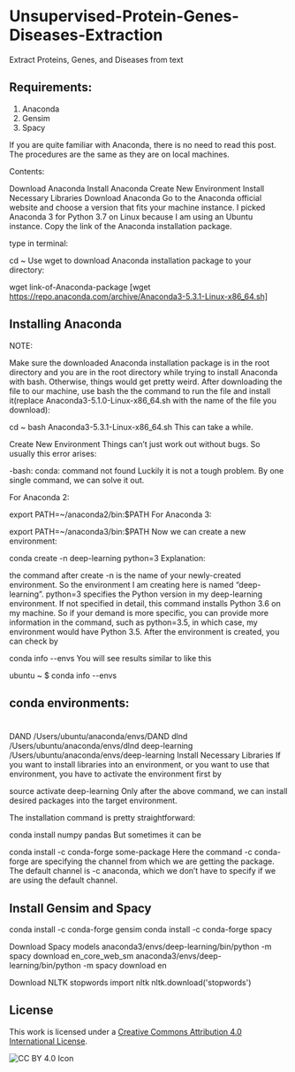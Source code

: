 # Unsupervised-Protein-Genes-Diseases-Extraction
Extract Proteins, Genes, and Diseases from text 

## Requirements:
1. Anaconda
2. Gensim
3. Spacy


If you are quite familiar with Anaconda, there is no need to read this post. The procedures are the same as they are on local machines.

Contents:

Download Anaconda
Install Anaconda
Create New Environment
Install Necessary Libraries
Download Anaconda
Go to the Anaconda official website and choose a version that fits your machine instance. I picked Anaconda 3 for Python 3.7 on Linux because I am using an Ubuntu instance. Copy the link of the Anaconda installation package.

type in terminal:

cd ~
Use wget to download Anaconda installation package to your directory:

wget link-of-Anaconda-package  [wget https://repo.anaconda.com/archive/Anaconda3-5.3.1-Linux-x86_64.sh]

## Installing Anaconda
NOTE:

Make sure the downloaded Anaconda installation package is in the root directory and
you are in the root directory while trying to install Anaconda with bash. Otherwise, things would get pretty weird.
After downloading the file to our machine, use bash the the command to run the file and install it(replace Anaconda3-5.1.0-Linux-x86_64.sh with the name of the file you download):

cd ~
bash Anaconda3-5.3.1-Linux-x86_64.sh
This can take a while.

Create New Environment
Things can’t just work out without bugs. So usually this error arises:

-bash: conda: command not found
Luckily it is not a tough problem. By one single command, we can solve it out.

For Anaconda 2:

export PATH=~/anaconda2/bin:$PATH
For Anaconda 3:

export PATH=~/anaconda3/bin:$PATH
Now we can create a new environment:

conda create -n deep-learning python=3
Explanation:

the command after create -n is the name of your newly-created environment. So the environment I am creating here is named “deep-learning”.
python=3 specifies the Python version in my deep-learning environment. If not specified in detail, this command installs Python 3.6 on my machine. So if your demand is more specific, you can provide more information in the command, such as python=3.5, in which case, my environment would have Python 3.5.
After the environment is created, you can check by

conda info --envs
You will see results similar to like this

ubuntu ~ $ conda info --envs
## conda environments:
#
DAND                     /Users/ubuntu/anaconda/envs/DAND dlnd /Users/ubuntu/anaconda/envs/dlnd deep-learning /Users/ubuntu/anaconda/envs/deep-learning 
Install Necessary Libraries
If you want to install libraries into an environment, or you want to use that environment, you have to activate the environment first by

source activate deep-learning
Only after the above command, we can install desired packages into the target environment.

The installation command is pretty straightforward:

conda install numpy pandas
But sometimes it can be

conda install -c conda-forge some-package
Here the command -c conda-forge are specifying the channel from which we are getting the package. The default channel is -c anaconda, which we don’t have to specify if we are using the default channel.

## Install Gensim and Spacy
conda install -c conda-forge gensim
conda install -c conda-forge spacy

Download Spacy models
anaconda3/envs/deep-learning/bin/python -m spacy download en_core_web_sm
anaconda3/envs/deep-learning/bin/python -m spacy download en

Download NLTK stopwords
import nltk
nltk.download('stopwords')

## License

This work is licensed under a [Creative Commons Attribution 4.0 International License](http://creativecommons.org/licenses/by/4.0/).

![CC BY 4.0 Icon](https://licensebuttons.net/l/by/4.0/88x31.png)

